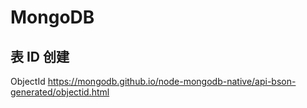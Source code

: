 # MongoDB

## 表 ID 创建

ObjectId https://mongodb.github.io/node-mongodb-native/api-bson-generated/objectid.html
